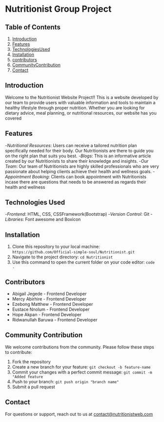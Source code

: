 # Nutritionist Group Project

## Table of Contents

1. [Introduction](#introduction)
2. [Features](#features)
3. [TechnologiesUsed](#technologiesused)
4. [Installation](#installation)
5. [contributors](#contributors)
6. [CommunityContribution](#Communitycontribution)
7. [Contact](#contact)

## Introduction
Welcome to the Nutritionist Website Project!!
This is a website developed by our team to provide users with valuable information and tools to maintain a healthy lifestyle through proper nutrition. Whether you are looking for dietary advice, meal planning, or nutritional resources, our website has you covered


## Features
-*Nutritional Resources*: Users can receive a tailored nutrition plan specifically needed for their body. Our Nutritionists are there to guide you on the right plan that suits you best.
-*Blogs*: This is an informative article created by our Nutritionists to share their knowledge and insights.
-*Our Team*: Our team of Nutritionists are highly skilled professionals who are very passionate about helping clients achieve their health and wellness goals.
-*Appointment Booking*: Clients can book appointment with Nutritionists incase there are questions that needs to be answered as regards their health and wellness

## Technologies Used
-*Frontend*: HTML, CSS, CSSFramework(Bootstrap)
-*Version Control*: Git
-*Libraries*: Font awesome and Boxicon 

## Installation 
1. Clone this repository to your local machine: `https://github.com/Official-simple-soul/Nutritionist.git`
2. Navigate to the project directory: `cd Nutritionist`
3. Use this command to open the current folder on your code editor: `code .` 


## Contributors
- Abigail Jegede - Frontend Developer
- Mercy Abirhire - Frontend Developer
- Ezebong Matthew - Frontend Developer
- Eustace Nnolum - Frontend Developer
- Hope Akpan - Frontend Developer
- Ridwanullah Baruwa - Frontend Developer

## Community Contribution
We welcome contributions from the community. 
Please follow these steps to contribute: 
1. Fork the repository
2. Create a new branch for your feature: `git checkout -b feature-name`
3. Commit your changes with a perfect commit message: `git commit -m "Added feature`
4. Push to your branch: `git push origin "branch name"`
5. Submit a pull request

## Contact
For questions or support, reach out to us at contact@nutritionistweb.com